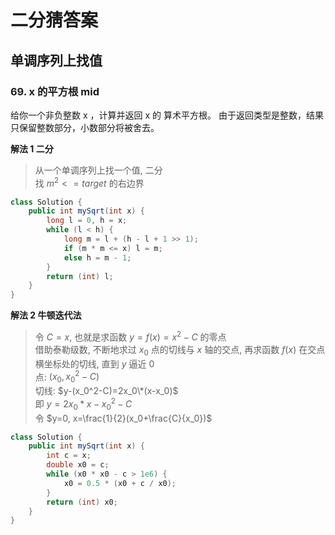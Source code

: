 # 二分猜答案

## 单调序列上找值

### 69. x 的平方根 mid

给你一个非负整数 x ，计算并返回 x 的 算术平方根。
由于返回类型是整数，结果只保留整数部分，小数部分将被舍去。

**解法 1 二分**

> 从一个单调序列上找一个值, 二分  
> 找 $m^2 <= target$ 的右边界

```Java
class Solution {
    public int mySqrt(int x) {
        long l = 0, h = x;
        while (l < h) {
            long m = l + (h - l + 1 >> 1);
            if (m * m <= x) l = m;
            else h = m - 1;
        }
        return (int) l;
    }
}
```

**解法 2 牛顿迭代法**

> 令 $C=x$, 也就是求函数 $y=f(x)=x^2-C$ 的零点  
> 借助泰勒级数, 不断地求过 $x_0$ 点的切线与 $x$ 轴的交点, 再求函数 $f(x)$ 在交点横坐标处的切线, 直到 $y$ 逼近 0  
> 点: $(x_0, x_0^2-C)$  
> 切线: $y-(x_0^2-C)=2x_0\*(x-x_0)$  
> 即 $y=2x_0*x-x_0^2-C$  
> 令 $y=0, x=\frac{1}{2}(x_0+\frac{C}{x_0})$

```java
class Solution {
    public int mySqrt(int x) {
        int c = x;
        double x0 = c;
        while (x0 * x0 - c > 1e6) {
            x0 = 0.5 * (x0 + c / x0);
        }
        return (int) x0;
    }
}
```
